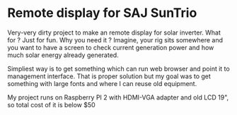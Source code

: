 # Remote display for SAJ SunTrio 
Very-very dirty project to make an remote display for solar inverter. What for ? Just for fun. Why you need it ? Imagine, your rig sits somewhere and you want to have a screen to check current generation power and how much solar energy already generated.

Simpliest way is to get something which can run web browser and point it to management interface. That is proper solution but my goal was to get something with large fonts and where I can reuse old equipment.

My project runs on Raspberry PI 2 with HDMI-VGA adapter and old LCD 19", so total cost of it is below $50

